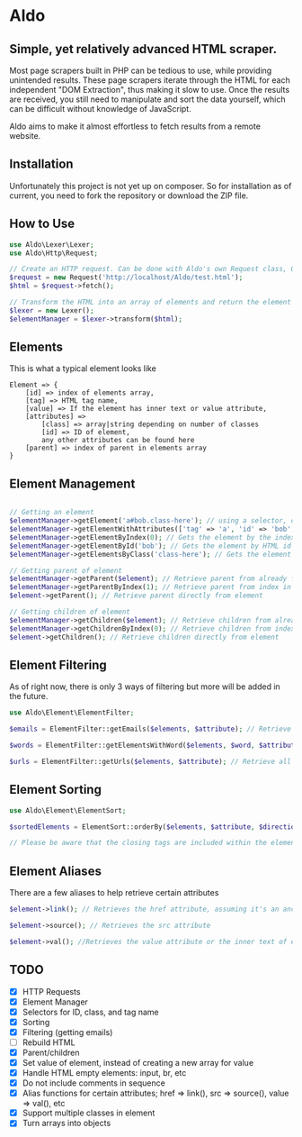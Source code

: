 # Aldo

Simple, yet relatively advanced HTML scraper.
---
Most page scrapers built in PHP can be tedious to use, while providing unintended results. These page scrapers iterate through the HTML
for each independent "DOM Extraction", thus making it slow to use. Once the results are received, you still need to manipulate and sort the data yourself, which can be difficult without knowledge of JavaScript.

Aldo aims to make it almost effortless to fetch results from a remote website.

## Installation
Unfortunately this project is not yet up on composer. So for installation as of current, you need to fork the repository or download the ZIP file.

## How to Use
```php
use Aldo\Lexer\Lexer;
use Aldo\Http\Request;

// Create an HTTP request. Can be done with Aldo's own Request class, Guzzle, or your own library
$request = new Request('http://localhost/Aldo/test.html');
$html = $request->fetch();

// Transform the HTML into an array of elements and return the element manager
$lexer = new Lexer();
$elementManager = $lexer->transform($html);
```

## Elements
This is what a typical element looks like
```
Element => {
    [id] => index of elements array,
    [tag] => HTML tag name,
    [value] => If the element has inner text or value attribute,
    [attributes] =>
        [class] => array|string depending on number of classes
        [id] => ID of element,
        any other attributes can be found here
    [parent] => index of parent in elements array
}
```

## Element Management
```php

// Getting an element
$elementManager->getElement('a#bob.class-here'); // using a selector, only supports tag name, id and class. Optional 2nd parameter for an elements array returned from getChildren()
$elementManager->getElementWithAttributes(['tag' => 'a', 'id' => 'bob', 'class' => ['class-here']]); // class can also be a string if it is one class
$elementManager->getElementByIndex(0); // Gets the element by the index in the elements array. Both the opening and close tag count as 2 elements
$elementManager->getElementById('bob'); // Gets the element by HTML id
$elementManager->getElementsByClass('class-here'); // Gets the element using classes, can be either string or array

// Getting parent of element
$elementManager->getParent($element); // Retrieve parent from already fetched element
$elementManager->getParentByIndex(1); // Retrieve parent from index in the elements array. In this case the parent would be <html>
$element->getParent(); // Retrieve parent directly from element

// Getting children of element
$elementManager->getChildren($element); // Retrieve children from already fetched element
$elementManager->getChildrenByIndex(0); // Retrieve children from index in the elements array. This would return everything inside <html>
$element->getChildren(); // Retrieve children directly from element
```

## Element Filtering
As of right now, there is only 3 ways of filtering but more will be added in the future.
```php
use Aldo\Element\ElementFilter;

$emails = ElementFilter::getEmails($elements, $attribute); // Retrieve all emails from the elements array. Optional second parameter for searching within a specific attribute

$words = ElementFilter::getElementsWithWord($elements, $word, $attribute); // Retrieve all elements that have a specific word in them. Optional second parameter for searching within an attribute

$urls = ElementFilter::getUrls($elements, $attribute); // Retrieve all urls from the elements array. Optional second parameter for searching within an attribute

```

## Element Sorting
```php
use Aldo\Element\ElementSort;

$sortedElements = ElementSort::orderBy($elements, $attribute, $direction = 'asc'|'desc'); // Sort the elements by the attribute, and which direction you choose, default direction is asc.

// Please be aware that the closing tags are included within the elements array. Sorting by tag may result in the closing tags appearing first.
```

## Element Aliases
There are a few aliases to help retrieve certain attributes
```php
$element->link(); // Retrieves the href attribute, assuming it's an anchor tag

$element->source(); // Retrieves the src attribute

$element->val(); //Retrieves the value attribute or the inner text of element
```

## TODO
* [x] HTTP Requests
* [x] Element Manager
* [x] Selectors for ID, class, and tag name
* [x] Sorting
* [x] Filtering (getting emails)
* [ ] Rebuild HTML
* [x] Parent/children
* [x] Set value of element, instead of creating a new array for value
* [x] Handle HTML empty elements: input, br, etc
* [x] Do not include comments in sequence
* [x] Alias functions for certain attributes; href => link(), src => source(), value => val(), etc
* [x] Support multiple classes in element
* [x] Turn arrays into objects

